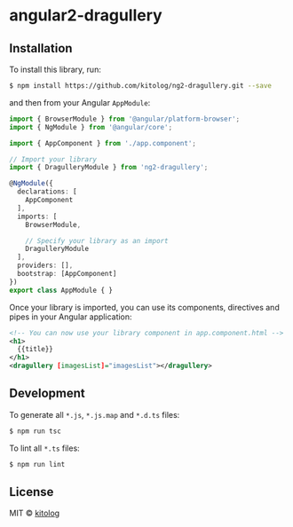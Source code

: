 # angular2-dragullery

## Installation

To install this library, run:

```bash
$ npm install https://github.com/kitolog/ng2-dragullery.git --save
```

and then from your Angular `AppModule`:

```typescript
import { BrowserModule } from '@angular/platform-browser';
import { NgModule } from '@angular/core';

import { AppComponent } from './app.component';

// Import your library
import { DragulleryModule } from 'ng2-dragullery';

@NgModule({
  declarations: [
    AppComponent
  ],
  imports: [
    BrowserModule,

    // Specify your library as an import
    DragulleryModule
  ],
  providers: [],
  bootstrap: [AppComponent]
})
export class AppModule { }
```

Once your library is imported, you can use its components, directives and pipes in your Angular application:

```xml
<!-- You can now use your library component in app.component.html -->
<h1>
  {{title}}
</h1>
<dragullery [imagesList]="imagesList"></dragullery>
```

## Development

To generate all `*.js`, `*.js.map` and `*.d.ts` files:

```bash
$ npm run tsc
```

To lint all `*.ts` files:

```bash
$ npm run lint
```

## License

MIT © [kitolog](mailto:nikita.kosilo@gmail.com)
